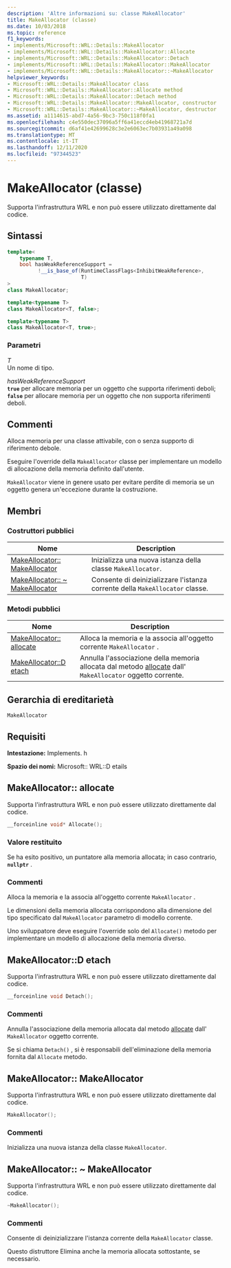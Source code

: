 ```yaml
---
description: 'Altre informazioni su: classe MakeAllocator'
title: MakeAllocator (classe)
ms.date: 10/03/2018
ms.topic: reference
f1_keywords:
- implements/Microsoft::WRL::Details::MakeAllocator
- implements/Microsoft::WRL::Details::MakeAllocator::Allocate
- implements/Microsoft::WRL::Details::MakeAllocator::Detach
- implements/Microsoft::WRL::Details::MakeAllocator::MakeAllocator
- implements/Microsoft::WRL::Details::MakeAllocator::~MakeAllocator
helpviewer_keywords:
- Microsoft::WRL::Details::MakeAllocator class
- Microsoft::WRL::Details::MakeAllocator::Allocate method
- Microsoft::WRL::Details::MakeAllocator::Detach method
- Microsoft::WRL::Details::MakeAllocator::MakeAllocator, constructor
- Microsoft::WRL::Details::MakeAllocator::~MakeAllocator, destructor
ms.assetid: a1114615-abd7-4a56-9bc3-750c118f0fa1
ms.openlocfilehash: c4e550dec37096a5ff6a41eccd4eb41968721a7d
ms.sourcegitcommit: d6af41e42699628c3e2e6063ec7b03931a49a098
ms.translationtype: MT
ms.contentlocale: it-IT
ms.lasthandoff: 12/11/2020
ms.locfileid: "97344523"
---
```

# <a name="makeallocator-class"></a>MakeAllocator (classe)

Supporta l'infrastruttura WRL e non può essere utilizzato direttamente dal codice.

## <a name="syntax"></a>Sintassi

```cpp
template<
    typename T,
    bool hasWeakReferenceSupport =
          !__is_base_of(RuntimeClassFlags<InhibitWeakReference>,
                        T)
>
class MakeAllocator;

template<typename T>
class MakeAllocator<T, false>;

template<typename T>
class MakeAllocator<T, true>;
```

### <a name="parameters"></a>Parametri

*T*<br/>
Un nome di tipo.

*hasWeakReferenceSupport*<br/>
**`true`** per allocare memoria per un oggetto che supporta riferimenti deboli; **`false`** per allocare memoria per un oggetto che non supporta riferimenti deboli.

## <a name="remarks"></a>Commenti

Alloca memoria per una classe attivabile, con o senza supporto di riferimento debole.

Eseguire l'override della `MakeAllocator` classe per implementare un modello di allocazione della memoria definito dall'utente.

`MakeAllocator` viene in genere usato per evitare perdite di memoria se un oggetto genera un'eccezione durante la costruzione.

## <a name="members"></a>Membri

### <a name="public-constructors"></a>Costruttori pubblici

Nome                                                  | Description
----------------------------------------------------- | ----------------------------------------------------------------
[MakeAllocator:: MakeAllocator](#makeallocator)        | Inizializza una nuova istanza della classe `MakeAllocator`.
[MakeAllocator:: ~ MakeAllocator](#tilde-makeallocator) | Consente di deinizializzare l'istanza corrente della `MakeAllocator` classe.

### <a name="public-methods"></a>Metodi pubblici

Nome                                 | Description
------------------------------------ | -----------------------------------------------------------------------------------------------------------
[MakeAllocator:: allocate](#allocate) | Alloca la memoria e la associa all'oggetto corrente `MakeAllocator` .
[MakeAllocator::D etach](#detach)     | Annulla l'associazione della memoria allocata dal metodo [allocate](#allocate) dall' `MakeAllocator` oggetto corrente.

## <a name="inheritance-hierarchy"></a>Gerarchia di ereditarietà

`MakeAllocator`

## <a name="requirements"></a>Requisiti

**Intestazione:** Implements. h

**Spazio dei nomi:** Microsoft:: WRL::D etails

## <a name="makeallocatorallocate"></a><a name="allocate"></a> MakeAllocator:: allocate

Supporta l'infrastruttura WRL e non può essere utilizzato direttamente dal codice.

```cpp
__forceinline void* Allocate();
```

### <a name="return-value"></a>Valore restituito

Se ha esito positivo, un puntatore alla memoria allocata; in caso contrario, **`nullptr`** .

### <a name="remarks"></a>Commenti

Alloca la memoria e la associa all'oggetto corrente `MakeAllocator` .

Le dimensioni della memoria allocata corrispondono alla dimensione del tipo specificato dal `MakeAllocator` parametro di modello corrente.

Uno sviluppatore deve eseguire l'override solo del `Allocate()` metodo per implementare un modello di allocazione della memoria diverso.

## <a name="makeallocatordetach"></a><a name="detach"></a> MakeAllocator::D etach

Supporta l'infrastruttura WRL e non può essere utilizzato direttamente dal codice.

```cpp
__forceinline void Detach();
```

### <a name="remarks"></a>Commenti

Annulla l'associazione della memoria allocata dal metodo [allocate](#allocate) dall' `MakeAllocator` oggetto corrente.

Se si chiama `Detach()` , si è responsabili dell'eliminazione della memoria fornita dal `Allocate` metodo.

## <a name="makeallocatormakeallocator"></a><a name="makeallocator"></a> MakeAllocator:: MakeAllocator

Supporta l'infrastruttura WRL e non può essere utilizzato direttamente dal codice.

```cpp
MakeAllocator();
```

### <a name="remarks"></a>Commenti

Inizializza una nuova istanza della classe `MakeAllocator`.

## <a name="makeallocatormakeallocator"></a><a name="tilde-makeallocator"></a> MakeAllocator:: ~ MakeAllocator

Supporta l'infrastruttura WRL e non può essere utilizzato direttamente dal codice.

```cpp
~MakeAllocator();
```

### <a name="remarks"></a>Commenti

Consente di deinizializzare l'istanza corrente della `MakeAllocator` classe.

Questo distruttore Elimina anche la memoria allocata sottostante, se necessario.

